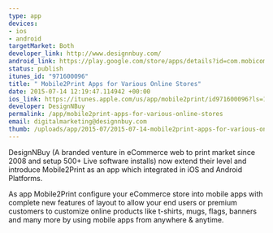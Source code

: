 ```yaml
--- 
type: app
devices: 
- ios
- android
targetMarket: Both
developer_link: http://www.designnbuy.com/
android_link: https://play.google.com/store/apps/details?id=com.mobicommerce.mobile2print
status: publish
itunes_id: "971600096"
title: " Mobile2Print Apps for Various Online Stores"
date: 2015-07-14 12:19:47.114942 +00:00
ios_link: https://itunes.apple.com/us/app/mobile2print/id971600096?ls=1&mt=8
developer: DesignNBuy
permalink: /app/mobile2print-apps-for-various-online-stores
email: digitalmarketing@designnbuy.com
thumb: /uploads/app/2015-07/2015-07-14-mobile2print-apps-for-various-online-stores.png
---
```


DesignNBuy (A branded venture in eCommerce web to print market since 2008 and setup 500+ Live software installs) now extend their level and introduce Mobile2Print as an app which integrated in iOS and Android Platforms.

As app Mobile2Print configure your eCommerce store into mobile apps with complete new features of layout to allow your end users or premium customers to customize online products like t-shirts, mugs, flags, banners and many more by using mobile apps from anywhere & anytime.
